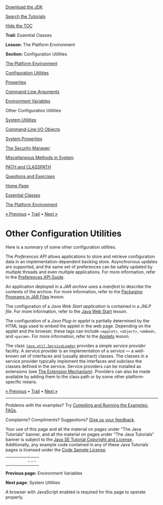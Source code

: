 [Download
the JDK](http://java.sun.com/javase/6/download.jsp)
  
[Search the
Tutorials](../../search.html)
  
[Hide the TOC](javascript:toggleLeft())

**Trail:** Essential Classes
  
**Lesson:** The Platform Environment
  
**Section:** Configuration Utilities

[The Platform Environment](index.html)

[Configuration Utilities](config.html)

[Properties](properties.html)

[Command-Line Arguments](cmdLineArgs.html)

[Environment Variables](env.html)

Other Configuration Utilities

[System Utilities](system.html)

[Command-Line I/O Objects](cl.html)

[System Properties](sysprop.html)

[The Security Manager](security.html)

[Miscellaneous Methods in System](sysmisc.html)

[PATH and CLASSPATH](paths.html)

[Questions and Exercises](QandE/questions.html)

[Home Page](../../index.html)
>
[Essential Classes](../index.html)
>
[The Platform Environment](index.html)

[« Previous](env.html) • [Trail](../TOC.html) • [Next »](system.html)

# Other Configuration Utilities

Here is a summary of some other configuration utilities.

The *Preferences API* allows applications to store and retrieve
configuration data in an implementation-dependent backing store.
Asynchronous updates are supported, and the same set of preferences
can be safely updated by multiple threads and even multiple
applications. For more information, refer to the
[Preferences API Guide](http://java.sun.com/javase/6/docs/technotes/guides/preferences/index.html).

An application deployed in a *JAR archive* uses a *manifest*
to describe the contents of the archive. For more information, refer to
the
[Packaging Programs in JAR Files](../../deployment/jar/index.html)
lesson.

The configuration of a *Java Web Start application* is contained in a
*JNLP file*. For more information, refer to the
[Java Web Start](../../deployment/webstart/index.html)
lesson.

The configuration of a *Java Plug-in applet* is partially
determined by the HTML tags used to embed the applet in the web page.
Depending on the applet and the browser, these tags can include
`<applet>`, `<object>`,
`<embed>`, and `<param>`. For more
information, refer to the
[Applets](../../deployment/applet/index.html)
lesson.

The class
[`java.util.ServiceLoader`](http://download.oracle.com/javase/7/docs/api/java/util/ServiceLoader.html)
provides a simple *service provider* facility. A service
provider is an implementation of a *service* — a well-known set
of interfaces and (usually abstract) classes. The classes in a service
provider typically implement the interfaces and
subclass the classes defined in the service. Service providers
can be installed as extensions (see
[The Extension Mechanism](../../ext/index.html)).
Providers can also be made available by adding
them to the class path or by some other
platform-specific means.

[« Previous](env.html)
•
[Trail](../TOC.html)
•
[Next »](system.html)

---

Problems with the examples? Try [Compiling and Running
the Examples: FAQs](../../information/run-examples.html).
  
Complaints? Compliments? Suggestions? [Give
us your feedback](http://download.oracle.com/javase/feedback.html).

Your use of this page and all the material on pages under "The Java Tutorials" banner,
and all the material on pages under "The Java Tutorials" banner is subject to the [Java SE Tutorial Copyright
and License](../../information/license.html).
Additionally, any example code contained in any of these Java
Tutorials pages is licensed under the
[Code
Sample License](http://developers.sun.com/license/berkeley_license.html).

|  |  |  |  |  |
| --- | --- | --- | --- | --- |
| |  |  | | --- | --- | | duke image | Oracle logo | | [About Oracle](http://www.oracle.com/us/corporate/index.html) | [Oracle Technology Network](http://www.oracle.com/technology/index.html) | [Terms of Service](https://www.samplecode.oracle.com/servlets/CompulsoryClickThrough?type=TermsOfService) | Copyright © 1995, 2011 Oracle and/or its affiliates. All rights reserved. |

**Previous page:** Environment Variables
  
**Next page:** System Utilities




A browser with JavaScript enabled is required for this page to operate properly.